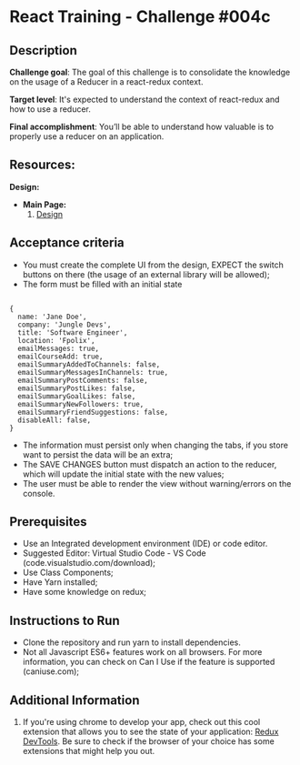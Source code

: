 # React Training - Challenge #004c

## Description

**Challenge goal**: The goal of this challenge is to consolidate the knowledge on the usage of a Reducer in a react-redux context.

**Target level**: It's expected to understand the context of react-redux and how to use a reducer.

**Final accomplishment**: You’ll be able to understand how valuable is to properly use a reducer on an application.

## Resources:

**Design:**

- **Main Page:**
  1. [Design](https://www.figma.com/file/8ldMjBkOU2nKJu3RlMRWbg/React-Transition---Challenge-6C)

## Acceptance criteria

- You must create the complete UI from the design, EXPECT the switch buttons on there (the usage of an external library will be allowed);
- The form must be filled with an initial state
<pre><code>
{
  name: 'Jane Doe',
  company: 'Jungle Devs',
  title: 'Software Engineer',
  location: 'Fpolix',
  emailMessages: true,
  emailCourseAdd: true,
  emailSummaryAddedToChannels: false,
  emailSummaryMessagesInChannels: true,
  emailSummaryPostComments: false,
  emailSummaryPostLikes: false,
  emailSummaryGoalLikes: false,
  emailSummaryNewFollowers: true,
  emailSummaryFriendSuggestions: false,
  disableAll: false,
}
</code></pre>
- The information must persist only when changing the tabs, if you store want to persist the data will be an extra;
- The SAVE CHANGES button must dispatch an action to the reducer, which will update the initial state with the new values;
- The user must be able to render the view without warning/errors on the console.

## Prerequisites

- Use an Integrated development environment (IDE) or code editor.
- Suggested Editor: Virtual Studio Code - VS Code (code.visualstudio.com/download);
- Use Class Components;
- Have Yarn installed;
- Have some knowledge on redux;

## Instructions to Run

- Clone the repository and run yarn to install dependencies.
- Not all Javascript ES6+ features work on all browsers. For more information, you can check on Can I Use if the feature is supported (caniuse.com);

## Additional Information

1. If you're using chrome to develop your app, check out this cool extension that allows you to see the state of your application: [Redux DevTools](https://chrome.google.com/webstore/detail/redux-devtools/lmhkpmbekcpmknklioeibfkpmmfibljd?hl=en). Be sure to check if the browser of your choice has some extensions that might help you out.
